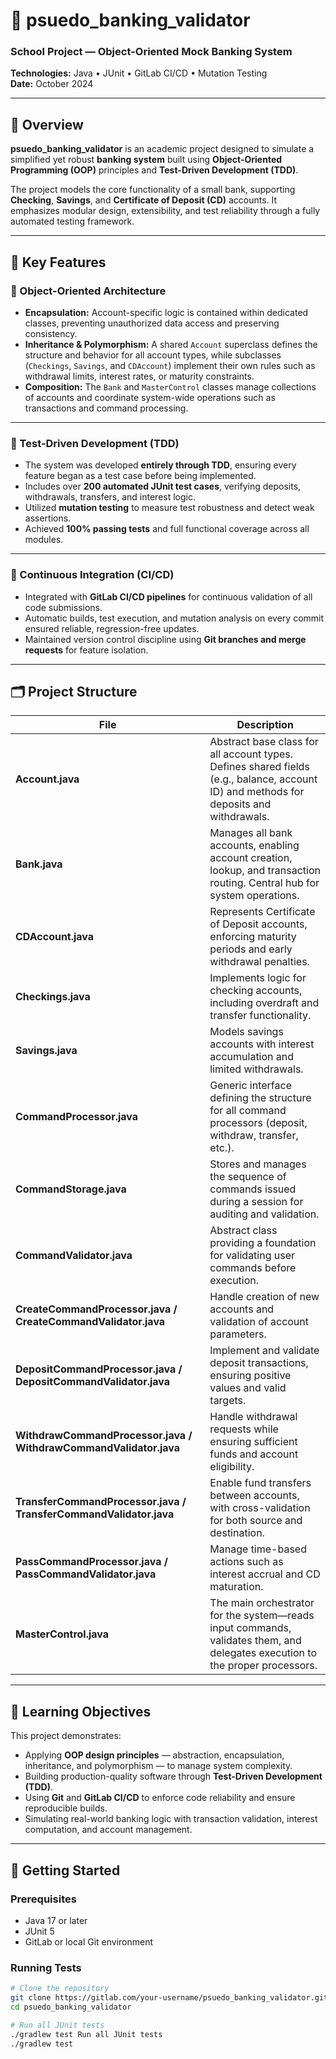 # 🏦 psuedo_banking_validator

### School Project — Object-Oriented Mock Banking System  
**Technologies:** Java • JUnit • GitLab CI/CD • Mutation Testing  
**Date:** October 2024  

---

## 📘 Overview
**psuedo_banking_validator** is an academic project designed to simulate a simplified yet robust **banking system** built using **Object-Oriented Programming (OOP)** principles and **Test-Driven Development (TDD)**.  

The project models the core functionality of a small bank, supporting **Checking**, **Savings**, and **Certificate of Deposit (CD)** accounts. It emphasizes modular design, extensibility, and test reliability through a fully automated testing framework.

---

## 🧩 Key Features

### 🔹 Object-Oriented Architecture
- **Encapsulation:** Account-specific logic is contained within dedicated classes, preventing unauthorized data access and preserving consistency.  
- **Inheritance & Polymorphism:** A shared `Account` superclass defines the structure and behavior for all account types, while subclasses (`Checkings`, `Savings`, and `CDAccount`) implement their own rules such as withdrawal limits, interest rates, or maturity constraints.  
- **Composition:** The `Bank` and `MasterControl` classes manage collections of accounts and coordinate system-wide operations such as transactions and command processing.  

---

### 🔹 Test-Driven Development (TDD)
- The system was developed **entirely through TDD**, ensuring every feature began as a test case before being implemented.  
- Includes over **200 automated JUnit test cases**, verifying deposits, withdrawals, transfers, and interest logic.  
- Utilized **mutation testing** to measure test robustness and detect weak assertions.  
- Achieved **100% passing tests** and full functional coverage across all modules.  

---

### 🔹 Continuous Integration (CI/CD)
- Integrated with **GitLab CI/CD pipelines** for continuous validation of all code submissions.  
- Automatic builds, test execution, and mutation analysis on every commit ensured reliable, regression-free updates.  
- Maintained version control discipline using **Git branches and merge requests** for feature isolation.

---

## 🗂️ Project Structure

| File | Description |
|------|-------------|
| **Account.java** | Abstract base class for all account types. Defines shared fields (e.g., balance, account ID) and methods for deposits and withdrawals. |
| **Bank.java** | Manages all bank accounts, enabling account creation, lookup, and transaction routing. Central hub for system operations. |
| **CDAccount.java** | Represents Certificate of Deposit accounts, enforcing maturity periods and early withdrawal penalties. |
| **Checkings.java** | Implements logic for checking accounts, including overdraft and transfer functionality. |
| **Savings.java** | Models savings accounts with interest accumulation and limited withdrawals. |
| **CommandProcessor.java** | Generic interface defining the structure for all command processors (deposit, withdraw, transfer, etc.). |
| **CommandStorage.java** | Stores and manages the sequence of commands issued during a session for auditing and validation. |
| **CommandValidator.java** | Abstract class providing a foundation for validating user commands before execution. |
| **CreateCommandProcessor.java / CreateCommandValidator.java** | Handle creation of new accounts and validation of account parameters. |
| **DepositCommandProcessor.java / DepositCommandValidator.java** | Implement and validate deposit transactions, ensuring positive values and valid targets. |
| **WithdrawCommandProcessor.java / WithdrawCommandValidator.java** | Handle withdrawal requests while ensuring sufficient funds and account eligibility. |
| **TransferCommandProcessor.java / TransferCommandValidator.java** | Enable fund transfers between accounts, with cross-validation for both source and destination. |
| **PassCommandProcessor.java / PassCommandValidator.java** | Manage time-based actions such as interest accrual and CD maturation. |
| **MasterControl.java** | The main orchestrator for the system—reads input commands, validates them, and delegates execution to the proper processors. |

---

## 🧠 Learning Objectives
This project demonstrates:
- Applying **OOP design principles** — abstraction, encapsulation, inheritance, and polymorphism — to manage system complexity.  
- Building production-quality software through **Test-Driven Development (TDD)**.  
- Using **Git** and **GitLab CI/CD** to enforce code reliability and ensure reproducible builds.  
- Simulating real-world banking logic with transaction validation, interest computation, and account management.  

---

## 🚀 Getting Started

### Prerequisites
- Java 17 or later  
- JUnit 5  
- GitLab or local Git environment  

### Running Tests
```bash
# Clone the repository
git clone https://gitlab.com/your-username/psuedo_banking_validator.git
cd psuedo_banking_validator

# Run all JUnit tests
./gradlew test Run all JUnit tests
./gradlew test

